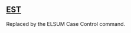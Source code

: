 ## [EST](https://help.hexagonmi.com/bundle/MSC_Nastran_2022.4/page/Nastran_Combined_Book/qrg/parameters/TOC.EST.xhtml)

Replaced by the ELSUM Case Control command.

